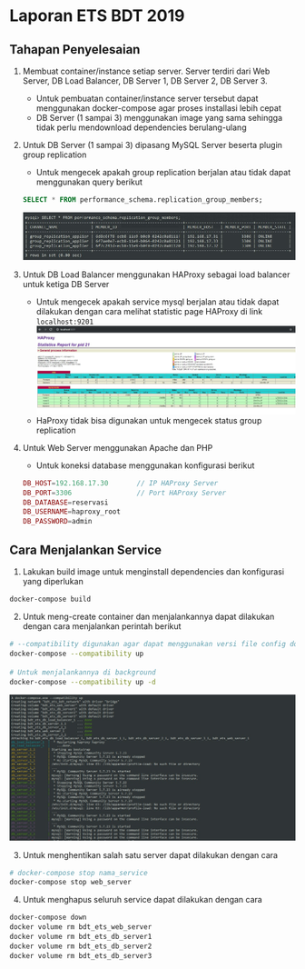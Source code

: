 # Laporan ETS BDT 2019

## Tahapan Penyelesaian
1. Membuat container/instance setiap server. Server terdiri dari Web Server, DB Load Balancer, DB Server 1, DB Server 2, DB Server 3.
    - Untuk pembuatan container/instance server tersebut dapat menggunakan docker-compose agar proses installasi lebih cepat
    - DB Server (1 sampai 3) menggunakan image yang sama sehingga tidak perlu mendownload dependencies berulang-ulang

2. Untuk DB Server (1 sampai 3) dipasang MySQL Server beserta plugin group replication
    - Untuk mengecek apakah group replication berjalan atau tidak dapat menggunakan query berikut
    ```sql
    SELECT * FROM performance_schema.replication_group_members;
    ```
    ![check_group_replication](./assets/check_group_replication_members.jpg)

3. Untuk DB Load Balancer menggunakan HAProxy sebagai load balancer untuk ketiga DB Server
    - Untuk mengecek apakah service mysql berjalan atau tidak dapat dilakukan dengan cara melihat statistic page HAProxy di link `localhost:9201`
    ![check_group_replication](./assets/haproxy_stats.jpg)
    - HaProxy tidak bisa digunakan untuk mengecek status group replication

4. Untuk Web Server menggunakan Apache dan PHP
    - Untuk koneksi database menggunakan konfigurasi berikut
    ```php
    DB_HOST=192.168.17.30       // IP HAProxy Server
    DB_PORT=3306                // Port HAProxy Server
    DB_DATABASE=reservasi
    DB_USERNAME=haproxy_root
    DB_PASSWORD=admin
    ```


## Cara Menjalankan Service
1. Lakukan build image untuk menginstall dependencies dan konfigurasi yang diperlukan
```bash
docker-compose build
```

2. Untuk meng-create container dan menjalankannya dapat dilakukan dengan cara menjalankan perintah berikut
```bash
# --compatibility digunakan agar dapat menggunakan versi file config docker-compose sebelumnya. Tujuannya untuk memberikan batasan/limit memory yang akan digunakan
docker-compose --compatibility up

# Untuk menjalankannya di background
docker-compose --compatibility up -d
```
![docker_compose_up](./assets/docker_compose_up.jpg)

3. Untuk menghentikan salah satu server dapat dilakukan dengan cara
```bash
# docker-compose stop nama_service
docker-compose stop web_server
```

4. Untuk menghapus seluruh service dapat dilakukan dengan cara
```bash
docker-compose down
docker volume rm bdt_ets_web_server
docker volume rm bdt_ets_db_server1
docker volume rm bdt_ets_db_server2
docker volume rm bdt_ets_db_server3
```